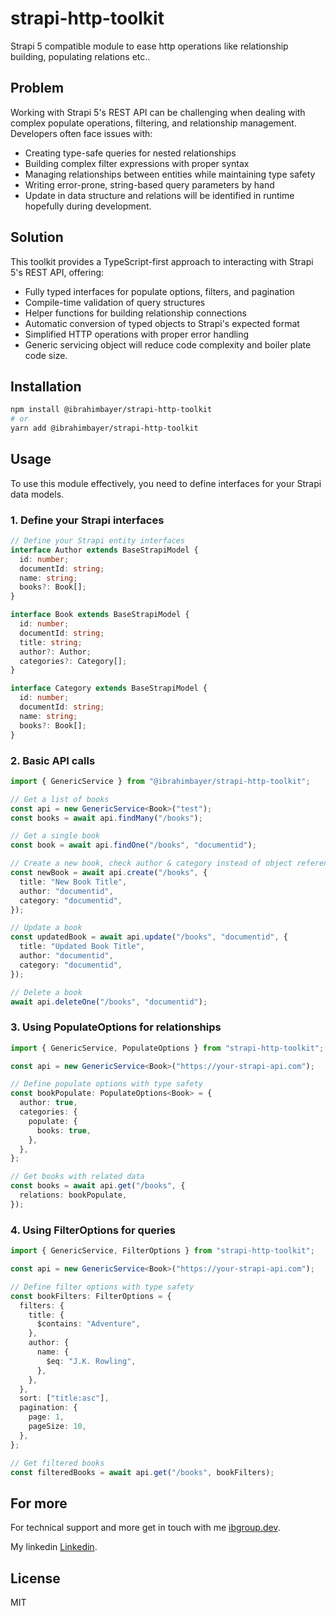 # strapi-http-toolkit

Strapi 5 compatible module to ease http operations like relationship building, populating relations etc..

## Problem

Working with Strapi 5's REST API can be challenging when dealing with complex populate operations, filtering, and relationship management. Developers often face issues with:

- Creating type-safe queries for nested relationships
- Building complex filter expressions with proper syntax
- Managing relationships between entities while maintaining type safety
- Writing error-prone, string-based query parameters by hand
- Update in data structure and relations will be identified in runtime hopefully during development.

## Solution

This toolkit provides a TypeScript-first approach to interacting with Strapi 5's REST API, offering:

- Fully typed interfaces for populate options, filters, and pagination
- Compile-time validation of query structures
- Helper functions for building relationship connections
- Automatic conversion of typed objects to Strapi's expected format
- Simplified HTTP operations with proper error handling
- Generic servicing object will reduce code complexity and boiler plate code size.

## Installation

```bash
npm install @ibrahimbayer/strapi-http-toolkit
# or
yarn add @ibrahimbayer/strapi-http-toolkit
```

## Usage

To use this module effectively, you need to define interfaces for your Strapi data models.

### 1. Define your Strapi interfaces

```typescript
// Define your Strapi entity interfaces
interface Author extends BaseStrapiModel {
  id: number;
  documentId: string;
  name: string;
  books?: Book[];
}

interface Book extends BaseStrapiModel {
  id: number;
  documentId: string;
  title: string;
  author?: Author;
  categories?: Category[];
}

interface Category extends BaseStrapiModel {
  id: number;
  documentId: string;
  name: string;
  books?: Book[];
}
```

### 2. Basic API calls

```typescript
import { GenericService } from "@ibrahimbayer/strapi-http-toolkit";

// Get a list of books
const api = new GenericService<Book>("test");
const books = await api.findMany("/books");

// Get a single book
const book = await api.findOne("/books", "documentid");

// Create a new book, check author & category instead of object reference we are able to send documentid
const newBook = await api.create("/books", {
  title: "New Book Title",
  author: "documentid",
  category: "documentid",
});

// Update a book
const updatedBook = await api.update("/books", "documentid", {
  title: "Updated Book Title",
  author: "documentid",
  category: "documentid",
});

// Delete a book
await api.deleteOne("/books", "documentid");
```

### 3. Using PopulateOptions for relationships

```typescript
import { GenericService, PopulateOptions } from "strapi-http-toolkit";

const api = new GenericService<Book>("https://your-strapi-api.com");

// Define populate options with type safety
const bookPopulate: PopulateOptions<Book> = {
  author: true,
  categories: {
    populate: {
      books: true,
    },
  },
};

// Get books with related data
const books = await api.get("/books", {
  relations: bookPopulate,
});
```

### 4. Using FilterOptions for queries

```typescript
import { GenericService, FilterOptions } from "strapi-http-toolkit";

const api = new GenericService<Book>("https://your-strapi-api.com");

// Define filter options with type safety
const bookFilters: FilterOptions = {
  filters: {
    title: {
      $contains: "Adventure",
    },
    author: {
      name: {
        $eq: "J.K. Rowling",
      },
    },
  },
  sort: ["title:asc"],
  pagination: {
    page: 1,
    pageSize: 10,
  },
};

// Get filtered books
const filteredBooks = await api.get("/books", bookFilters);
```

## For more

For technical support and more get in touch with me [ibgroup.dev](https://ibgroup.dev?utm_source=social&utm_medium=githsocub&utm_campaign=strapi-http-toolkit).

My linkedin [Linkedin](https://www.linkedin.com/in/ibrahimbayer/).

## License

MIT

